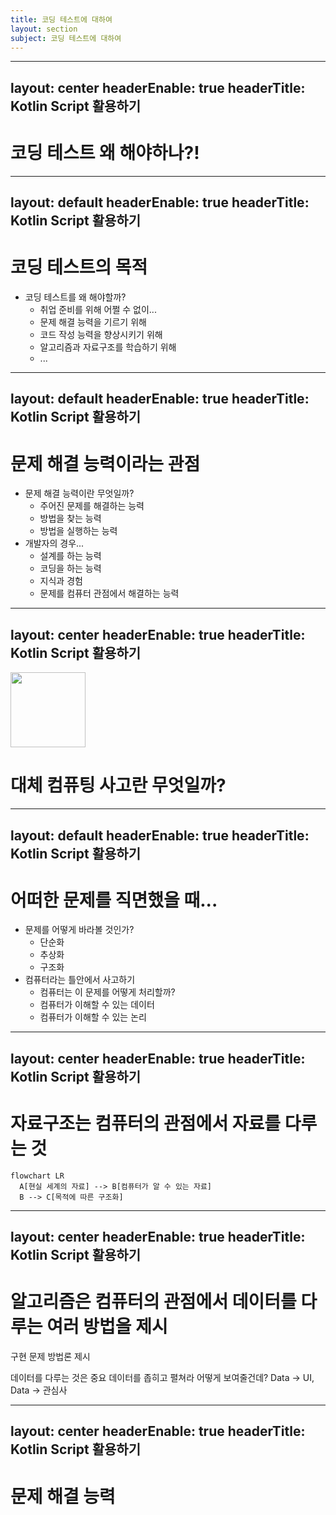 ```yaml
---
title: 코딩 테스트에 대하여
layout: section
subject: 코딩 테스트에 대하여
---
```



---
layout: center
headerEnable: true
headerTitle: Kotlin Script 활용하기
---

# 코딩 테스트 왜 해야하나?!

---
layout: default
headerEnable: true
headerTitle: Kotlin Script 활용하기
---

# 코딩 테스트의 목적

* 코딩 테스트를 왜 해야할까?
  * <danger>취업 준비를 위해 어쩔 수 없이...</danger>
  * <accent>문제 해결 능력을 기르기 위해</accent>
  * 코드 작성 능력을 향상시키기 위해
  * 알고리즘과 자료구조를 학습하기 위해
  * ...

---
layout: default
headerEnable: true
headerTitle: Kotlin Script 활용하기
---

# 문제 해결 능력이라는 관점

* 문제 해결 능력이란 무엇일까?
  * 주어진 문제를 해결하는 능력
  * 방법을 찾는 능력
  * 방법을 실행하는 능력
* 개발자의 경우...
  * 설계를 하는 능력
  * 코딩을 하는 능력
  * 지식과 경험
  * <accent>문제를 컴퓨터 관점에서 해결하는 능력</accent>

---
layout: center
headerEnable: true
headerTitle: Kotlin Script 활용하기
---

<Image src="https://ih1.redbubble.net/image.3740532972.5300/st,small,845x845-pad,1000x1000,f8f8f8.jpg" width="120" />

<spacer gap="10" />

# 대체 <accent>컴퓨팅 사고</accent>란 무엇일까?

---
layout: default
headerEnable: true
headerTitle: Kotlin Script 활용하기
---

# 어떠한 문제를 직면했을 때...

* 문제를 어떻게 바라볼 것인가?
  * 단순화
  * 추상화
  * 구조화
* <accent>컴퓨터라는 틀</accent>안에서 사고하기
  * 컴퓨터는 이 문제를 어떻게 처리할까?
  * 컴퓨터가 이해할 수 있는 데이터
  * 컴퓨터가 이해할 수 있는 논리

---
layout: center
headerEnable: true
headerTitle: Kotlin Script 활용하기
---

# 자료구조는 컴퓨터의 관점에서 자료를 다루는 것

<spacer gap="10" />

```mermaid
flowchart LR
  A[현실 세계의 자료] --> B[컴퓨터가 알 수 있는 자료]
  B --> C[목적에 따른 구조화]
```

---
layout: center
headerEnable: true
headerTitle: Kotlin Script 활용하기
---

# 알고리즘은 컴퓨터의 관점에서 데이터를 다루는 여러 방법을 제시

구현 문제
방법론 제시

데이터를 다루는 것은 중요
데이터를 좁히고 펼쳐라
어떻게 보여줄건데? Data -> UI, Data -> 관심사


---
layout: center
headerEnable: true
headerTitle: Kotlin Script 활용하기
---

# 문제 해결 능력